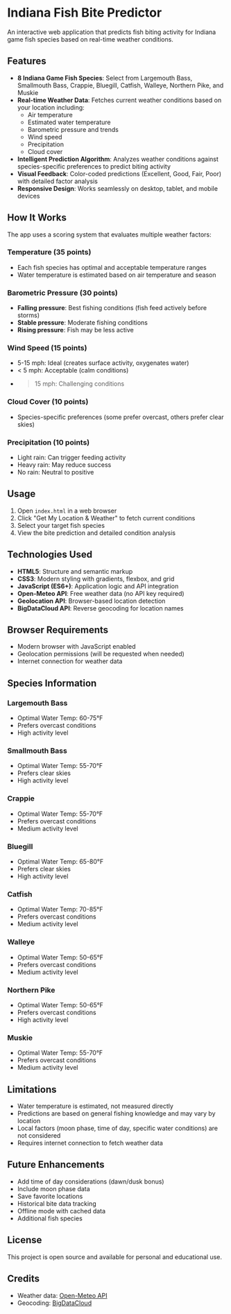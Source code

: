 # Indiana Fish Bite Predictor

An interactive web application that predicts fish biting activity for Indiana game fish species based on real-time weather conditions.

## Features

- **8 Indiana Game Fish Species**: Select from Largemouth Bass, Smallmouth Bass, Crappie, Bluegill, Catfish, Walleye, Northern Pike, and Muskie
- **Real-time Weather Data**: Fetches current weather conditions based on your location including:
  - Air temperature
  - Estimated water temperature
  - Barometric pressure and trends
  - Wind speed
  - Precipitation
  - Cloud cover
- **Intelligent Prediction Algorithm**: Analyzes weather conditions against species-specific preferences to predict biting activity
- **Visual Feedback**: Color-coded predictions (Excellent, Good, Fair, Poor) with detailed factor analysis
- **Responsive Design**: Works seamlessly on desktop, tablet, and mobile devices

## How It Works

The app uses a scoring system that evaluates multiple weather factors:

### Temperature (35 points)
- Each fish species has optimal and acceptable temperature ranges
- Water temperature is estimated based on air temperature and season

### Barometric Pressure (30 points)
- **Falling pressure**: Best fishing conditions (fish feed actively before storms)
- **Stable pressure**: Moderate fishing conditions
- **Rising pressure**: Fish may be less active

### Wind Speed (15 points)
- 5-15 mph: Ideal (creates surface activity, oxygenates water)
- < 5 mph: Acceptable (calm conditions)
- > 15 mph: Challenging conditions

### Cloud Cover (10 points)
- Species-specific preferences (some prefer overcast, others prefer clear skies)

### Precipitation (10 points)
- Light rain: Can trigger feeding activity
- Heavy rain: May reduce success
- No rain: Neutral to positive

## Usage

1. Open `index.html` in a web browser
2. Click "Get My Location & Weather" to fetch current conditions
3. Select your target fish species
4. View the bite prediction and detailed condition analysis

## Technologies Used

- **HTML5**: Structure and semantic markup
- **CSS3**: Modern styling with gradients, flexbox, and grid
- **JavaScript (ES6+)**: Application logic and API integration
- **Open-Meteo API**: Free weather data (no API key required)
- **Geolocation API**: Browser-based location detection
- **BigDataCloud API**: Reverse geocoding for location names

## Browser Requirements

- Modern browser with JavaScript enabled
- Geolocation permissions (will be requested when needed)
- Internet connection for weather data

## Species Information

### Largemouth Bass
- Optimal Water Temp: 60-75°F
- Prefers overcast conditions
- High activity level

### Smallmouth Bass
- Optimal Water Temp: 55-70°F
- Prefers clear skies
- High activity level

### Crappie
- Optimal Water Temp: 55-70°F
- Prefers overcast conditions
- Medium activity level

### Bluegill
- Optimal Water Temp: 65-80°F
- Prefers clear skies
- High activity level

### Catfish
- Optimal Water Temp: 70-85°F
- Prefers overcast conditions
- Medium activity level

### Walleye
- Optimal Water Temp: 50-65°F
- Prefers overcast conditions
- Medium activity level

### Northern Pike
- Optimal Water Temp: 50-65°F
- Prefers overcast conditions
- High activity level

### Muskie
- Optimal Water Temp: 55-70°F
- Prefers overcast conditions
- Medium activity level

## Limitations

- Water temperature is estimated, not measured directly
- Predictions are based on general fishing knowledge and may vary by location
- Local factors (moon phase, time of day, specific water conditions) are not considered
- Requires internet connection to fetch weather data

## Future Enhancements

- Add time of day considerations (dawn/dusk bonus)
- Include moon phase data
- Save favorite locations
- Historical bite data tracking
- Offline mode with cached data
- Additional fish species

## License

This project is open source and available for personal and educational use.

## Credits

- Weather data: [Open-Meteo API](https://open-meteo.com/)
- Geocoding: [BigDataCloud](https://www.bigdatacloud.com/)
